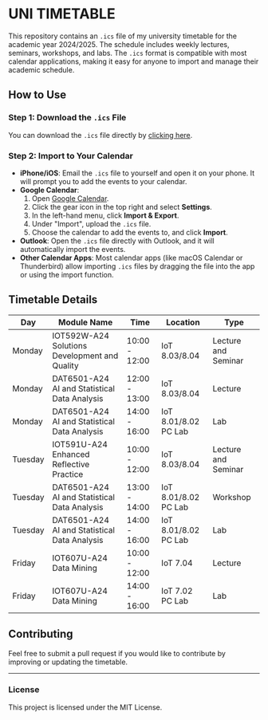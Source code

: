 # UNI TIMETABLE

This repository contains an `.ics` file of my university timetable for the academic year 2024/2025. The schedule includes weekly lectures, seminars, workshops, and labs. The `.ics` format is compatible with most calendar applications, making it easy for anyone to import and manage their academic schedule.

## How to Use

### Step 1: Download the `.ics` File
You can download the `.ics` file directly by [clicking here](./uni_timetable.ics).

### Step 2: Import to Your Calendar
- **iPhone/iOS**: Email the `.ics` file to yourself and open it on your phone. It will prompt you to add the events to your calendar.
- **Google Calendar**: 
  1. Open [Google Calendar](https://calendar.google.com).
  2. Click the gear icon in the top right and select **Settings**.
  3. In the left-hand menu, click **Import & Export**.
  4. Under "Import", upload the `.ics` file.
  5. Choose the calendar to add the events to, and click **Import**.
- **Outlook**: Open the `.ics` file directly with Outlook, and it will automatically import the events.
- **Other Calendar Apps**: Most calendar apps (like macOS Calendar or Thunderbird) allow importing `.ics` files by dragging the file into the app or using the import function.

## Timetable Details

| Day       | Module Name                                    | Time          | Location          | Type      |
| --------- | ---------------------------------------------- | ------------- | ----------------- | --------- |
| Monday    | IOT592W-A24 Solutions Development and Quality  | 10:00 - 12:00 | IoT 8.03/8.04     | Lecture and Seminar |
| Monday    | DAT6501-A24 AI and Statistical Data Analysis   | 12:00 - 13:00 | IoT 8.03/8.04     | Lecture   |
| Monday    | DAT6501-A24 AI and Statistical Data Analysis   | 14:00 - 16:00 | IoT 8.01/8.02 PC Lab | Lab     |
| Tuesday   | IOT591U-A24 Enhanced Reflective Practice       | 10:00 - 12:00 | IoT 8.03/8.04     | Lecture and Seminar |
| Tuesday   | DAT6501-A24 AI and Statistical Data Analysis   | 13:00 - 14:00 | IoT 8.01/8.02 PC Lab | Workshop |
| Tuesday   | DAT6501-A24 AI and Statistical Data Analysis   | 14:00 - 16:00 | IoT 8.01/8.02 PC Lab | Lab     |
| Friday    | IOT607U-A24 Data Mining                       | 10:00 - 12:00 | IoT 7.04          | Lecture   |
| Friday    | IOT607U-A24 Data Mining                       | 14:00 - 16:00 | IoT 7.02 PC Lab    | Lab       |

## Contributing
Feel free to submit a pull request if you would like to contribute by improving or updating the timetable.

---

### License
This project is licensed under the MIT License.
